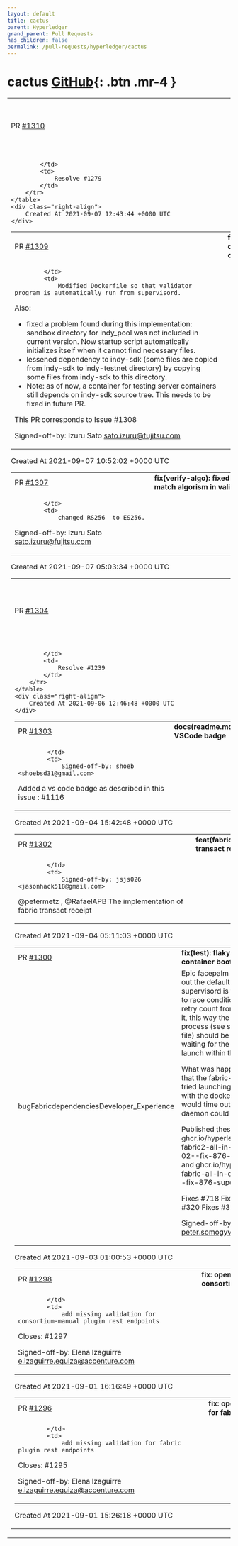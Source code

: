 ```yaml
---
layout: default
title: cactus
parent: Hyperledger
grand_parent: Pull Requests
has_children: false
permalink: /pull-requests/hyperledger/cactus
---
```


# cactus <span class="fs-3 right-align">[GitHub](https://github.com/hyperledger/cactus){: .btn .mr-4 }</span>


<div>
    <table>
        <tr>
            <td>
                PR <a href="https://github.com/hyperledger/cactus/pull/1310" class=".btn">#1310</a>
            </td>
            <td>
                <b>
                    docs(ledger-support-matrix): updated releases #1279
                </b>
            </td>
        </tr>
        <tr>
            <td>
                
            </td>
            <td>
                Resolve #1279 
            </td>
        </tr>
    </table>
    <div class="right-align">
        Created At 2021-09-07 12:43:44 +0000 UTC
    </div>
</div>

<div>
    <table>
        <tr>
            <td>
                PR <a href="https://github.com/hyperledger/cactus/pull/1309" class=".btn">#1309</a>
            </td>
            <td>
                <b>
                    feature(improve-indy-testnet-docker): auto-start server on container startup #1308
                </b>
            </td>
        </tr>
        <tr>
            <td>
                
            </td>
            <td>
                Modified Dockerfile so that validator program is automatically run from supervisord.

Also:
- fixed a problem found during this implementation: sandbox directory for indy_pool was not included in current version. Now startup script automatically initializes itself when it cannot find necessary files.
- lessened dependency to indy-sdk (some files are copied from indy-sdk to indy-testnet directory) by copying some files from indy-sdk to this directory. 
- Note: as of now, a container for testing server containers still depends on indy-sdk source tree. This needs to be fixed in future PR.

This PR corresponds to Issue #1308 

Signed-off-by: Izuru Sato <sato.izuru@fujitsu.com>
            </td>
        </tr>
    </table>
    <div class="right-align">
        Created At 2021-09-07 10:52:02 +0000 UTC
    </div>
</div>

<div>
    <table>
        <tr>
            <td>
                PR <a href="https://github.com/hyperledger/cactus/pull/1307" class=".btn">#1307</a>
            </td>
            <td>
                <b>
                    fix(verify-algo): fixed algorism for jwt in verifier to match algorism in validator
                </b>
            </td>
        </tr>
        <tr>
            <td>
                
            </td>
            <td>
                changed RS256  to ES256.

Signed-off-by: Izuru Sato <sato.izuru@fujitsu.com>
            </td>
        </tr>
    </table>
    <div class="right-align">
        Created At 2021-09-07 05:03:34 +0000 UTC
    </div>
</div>

<div>
    <table>
        <tr>
            <td>
                PR <a href="https://github.com/hyperledger/cactus/pull/1304" class=".btn">#1304</a>
            </td>
            <td>
                <b>
                    fix(cmd-api-server): cockpit off by default #1239
                </b>
            </td>
        </tr>
        <tr>
            <td>
                
            </td>
            <td>
                Resolve #1239 
            </td>
        </tr>
    </table>
    <div class="right-align">
        Created At 2021-09-06 12:46:48 +0000 UTC
    </div>
</div>

<div>
    <table>
        <tr>
            <td>
                PR <a href="https://github.com/hyperledger/cactus/pull/1303" class=".btn">#1303</a>
            </td>
            <td>
                <b>
                    docs(readme.md): add Open in VSCode badge
                </b>
            </td>
        </tr>
        <tr>
            <td>
                
            </td>
            <td>
                Signed-off-by: shoeb <shoebsd31@gmail.com>

Added a vs code badge as described in this issue :  #1116 
            </td>
        </tr>
    </table>
    <div class="right-align">
        Created At 2021-09-04 15:42:48 +0000 UTC
    </div>
</div>

<div>
    <table>
        <tr>
            <td>
                PR <a href="https://github.com/hyperledger/cactus/pull/1302" class=".btn">#1302</a>
            </td>
            <td>
                <b>
                    feat(fabric-connector) add transact receipt
                </b>
            </td>
        </tr>
        <tr>
            <td>
                
            </td>
            <td>
                Signed-off-by: jsjs026 <jasonhack518@gmail.com>

@petermetz , @RafaelAPB 
The implementation of fabric transact receipt
            </td>
        </tr>
    </table>
    <div class="right-align">
        Created At 2021-09-04 05:11:03 +0000 UTC
    </div>
</div>

<div>
    <table>
        <tr>
            <td>
                PR <a href="https://github.com/hyperledger/cactus/pull/1300" class=".btn">#1300</a>
            </td>
            <td>
                <b>
                    fix(test): flaky fabric AIO container boot #876
                </b>
            </td>
        </tr>
        <tr>
            <td>
                <span class="chip">bug</span><span class="chip">Fabric</span><span class="chip">dependencies</span><span class="chip">Developer_Experience</span>
            </td>
            <td>
                Epic facepalm once again. Turns out the default restart try
count of supervisord is too low which leads to race conditions.
Increasing the retry count from 4 to 20 should do it, this way
the fabric-network process (see supervisord.conf file) should
be 5 times as "patient" waiting for the docker daemon to launch
within the AIO container.

What was happening before is that the fabric-network script
tried launching itself in parallel with the docker daemon, but
it would time out before the docker daemon could come online.

Published these images as
ghcr.io/hyperledger/cactus-fabric2-all-in-one:2021-09-02--fix-876-supervisord-retries
and
ghcr.io/hyperledger/cactus-fabric-all-in-one:2021-09-02--fix-876-supervisord-retries

Fixes #718
Fixes #876
Fixes #320
Fixes #319

Signed-off-by: Peter Somogyvari <peter.somogyvari@accenture.com>
            </td>
        </tr>
    </table>
    <div class="right-align">
        Created At 2021-09-03 01:00:53 +0000 UTC
    </div>
</div>

<div>
    <table>
        <tr>
            <td>
                PR <a href="https://github.com/hyperledger/cactus/pull/1298" class=".btn">#1298</a>
            </td>
            <td>
                <b>
                    fix: openapi-validation for consortium-manual plugin
                </b>
            </td>
        </tr>
        <tr>
            <td>
                
            </td>
            <td>
                add missing validation for consortium-manual plugin rest endpoints

Closes: #1297

Signed-off-by: Elena Izaguirre <e.izaguirre.equiza@accenture.com>
            </td>
        </tr>
    </table>
    <div class="right-align">
        Created At 2021-09-01 16:16:49 +0000 UTC
    </div>
</div>

<div>
    <table>
        <tr>
            <td>
                PR <a href="https://github.com/hyperledger/cactus/pull/1296" class=".btn">#1296</a>
            </td>
            <td>
                <b>
                    fix: openapi-validation for fabric plugin
                </b>
            </td>
        </tr>
        <tr>
            <td>
                
            </td>
            <td>
                add missing validation for fabric plugin rest endpoints

Closes: #1295

Signed-off-by: Elena Izaguirre <e.izaguirre.equiza@accenture.com>
            </td>
        </tr>
    </table>
    <div class="right-align">
        Created At 2021-09-01 15:26:18 +0000 UTC
    </div>
</div>

